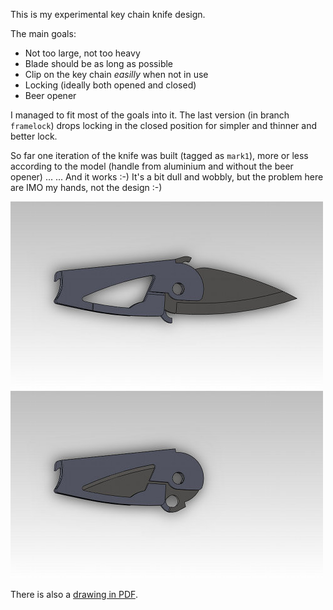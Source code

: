 This is my experimental key chain knife design.

The main goals:

- Not too large, not too heavy
- Blade should be as long as possible
- Clip on the key chain _easilly_ when not in use
- Locking (ideally both opened and closed)
- Beer opener

I managed to fit most of the goals into it.
The last version (in branch `framelock`) drops locking in the closed
position for simpler and thinner and better lock.

So far one iteration of the knife was built (tagged as `mark1`),
more or less according to the model (handle from aluminium and without the beer opener) ...
... And it works :-) It's a bit dull and wobbly, but the problem here are IMO my hands, not the design :-)

![Opened knife](https://github.com/bluecube/knife/raw/framelock/opened.jpg)
![Closed knife](https://github.com/bluecube/knife/raw/framelock/closed.jpg)

There is also a [drawing in PDF](https://github.com/bluecube/knife/raw/framelock/knife.pdf).
